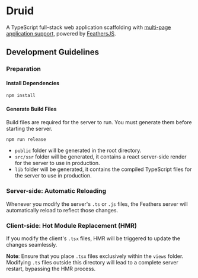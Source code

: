 # Druid

A TypeScript full-stack web application scaffolding with [multi-page application support](https://vitejs.dev/guide/build.html#multi-page-app), powered by [FeathersJS](https://feathersjs.com/).

## Development Guidelines

### Preparation

#### Install Dependencies

```bash
npm install
```

#### Generate Build Files

Build files are required for the server to run. You must generate them before starting the server.

```bash
npm run release
```

- `public` folder will be generated in the root directory.
- `src/ssr` folder will be generated, it contains a react server-side render for the server to use in production.
- `lib` folder will be generated, it contains the compiled TypeScript files for the server to use in production.

### Server-side: Automatic Reloading

Whenever you modify the server's `.ts` or `.js` files, the Feathers server will automatically reload to reflect those changes.

### Client-side: Hot Module Replacement (HMR)

If you modify the client's `.tsx` files, HMR will be triggered to update the changes seamlessly.

**Note**: Ensure that you place `.tsx` files exclusively within the `views` folder. Modifying `.ts` files outside this directory will lead to a complete server restart, bypassing the HMR process.